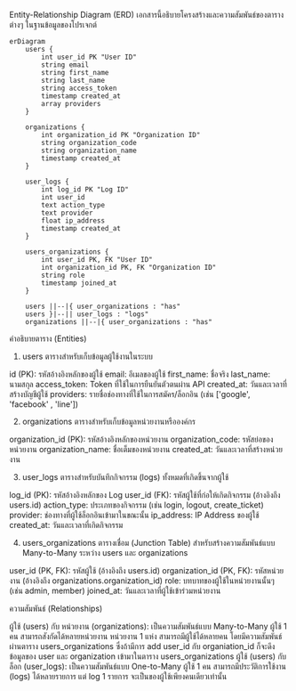 Entity-Relationship Diagram (ERD)
เอกสารนี้อธิบายโครงสร้างและความสัมพันธ์ของตารางต่างๆ ในฐานข้อมูลของโปรเจกต์

```mermaid
erDiagram
    users {
        int user_id PK "User ID"
        string email
        string first_name
        string last_name
        string access_token
        timestamp created_at
        array providers
    }

    organizations {
        int organization_id PK "Organization ID"
        string organization_code
        string organization_name
        timestamp created_at
    }

    user_logs {
        int log_id PK "Log ID"
        int user_id
        text action_type
        text provider
        float ip_address
        timestamp created_at
    }

    users_organizations {
        int user_id PK, FK "User ID"
        int organization_id PK, FK "Organization ID"
        string role
        timestamp joined_at
    }

    users ||--|{ user_organizations : "has"
    users }|--|| user_logs : "logs"
    organizations ||--|{ user_organizations : "has"
```

คำอธิบายตาราง (Entities)
1. users
ตารางสำหรับเก็บข้อมูลผู้ใช้งานในระบบ

id (PK): รหัสอ้างอิงหลักของผู้ใช้
email: อีเมลของผู้ใช้
first_name: ชื่อจริง
last_name: นามสกุล
access_token: Token ที่ใช้ในการยืนยันตัวตนผ่าน API
created_at: วันและเวลาที่สร้างบัญชีผู้ใช้
providers: รายชื่อช่องทางที่ใช้ในการสมัคร/ล็อกอิน (เช่น ['google', 'facebook' , 'line'])

2. organizations
ตารางสำหรับเก็บข้อมูลหน่วยงานหรือองค์กร

organization_id (PK): รหัสอ้างอิงหลักของหน่วยงาน
organization_code: รหัสย่อของหน่วยงาน
organization_name: ชื่อเต็มของหน่วยงาน
created_at: วันและเวลาที่สร้างหน่วยงาน

3. user_logs
ตารางสำหรับบันทึกกิจกรรม (logs) ทั้งหมดที่เกิดขึ้นจากผู้ใช้

log_id (PK): รหัสอ้างอิงหลักของ Log
user_id (FK): รหัสผู้ใช้ที่ก่อให้เกิดกิจกรรม (อ้างอิงถึง users.id)
action_type: ประเภทของกิจกรรม (เช่น login, logout, create_ticket)
provider: ช่องทางที่ผู้ใช้ล็อกอินเข้ามาในขณะนั้น
ip_address: IP Address ของผู้ใช้
created_at: วันและเวลาที่เกิดกิจกรรม

4. users_organizations
ตารางเชื่อม (Junction Table) สำหรับสร้างความสัมพันธ์แบบ Many-to-Many ระหว่าง users และ organizations

user_id (PK, FK): รหัสผู้ใช้ (อ้างอิงถึง users.id)
organization_id (PK, FK): รหัสหน่วยงาน (อ้างอิงถึง organizations.organization_id)
role: บทบาทของผู้ใช้ในหน่วยงานนั้นๆ (เช่น admin, member)
joined_at: วันและเวลาที่ผู้ใช้เข้าร่วมหน่วยงาน

ความสัมพันธ์ (Relationships)

ผู้ใช้ (users) กับ หน่วยงาน (organizations): เป็นความสัมพันธ์แบบ Many-to-Many ผู้ใช้ 1 คน สามารถสังกัดได้หลายหน่วยงาน หน่วยงาน 1 แห่ง สามารถมีผู้ใช้ได้หลายคน โดยมีความสัมพันธ์ผ่านตาราง users_organizations ซึ่งถ้ามีการ add user_id กับ organiation_id ก็จะดึงข้อมูลของ user และ organization เข้ามาในตาราง users_organizations 
ผู้ใช้ (users) กับ ล็อก (user_logs): เป็นความสัมพันธ์แบบ One-to-Many ผู้ใช้ 1 คน สามารถมีประวัติการใช้งาน (logs) ได้หลายรายการ แต่ log 1 รายการ จะเป็นของผู้ใช้เพียงคนเดียวเท่านั้น
